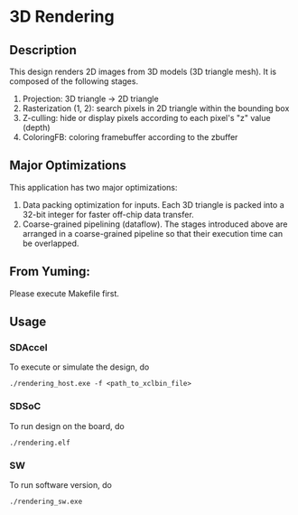 # 3D Rendering

## Description
This design renders 2D images from 3D models (3D triangle mesh). It is composed of the following stages.
1. Projection: 3D triangle -> 2D triangle
2. Rasterization (1, 2): search pixels in 2D triangle within the bounding box
3. Z-culling: hide or display pixels according to each pixel's "z" value (depth)
4. ColoringFB: coloring framebuffer according to the zbuffer

## Major Optimizations
This application has two major optimizations:
1. Data packing optimization for inputs. Each 3D triangle is packed into a 32-bit integer for faster off-chip data transfer. 
2. Coarse-grained pipelining (dataflow). The stages introduced above are arranged in a coarse-grained pipeline so that their execution time can be overlapped. 

## From Yuming:
Please execute Makefile first.

## Usage
### SDAccel
To execute or simulate the design, do

`./rendering_host.exe -f <path_to_xclbin_file>`

### SDSoC
To run design on the board, do

`./rendering.elf`

### SW
To run software version, do

`./rendering_sw.exe`


